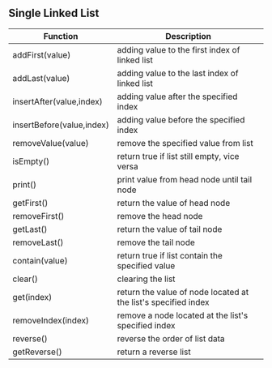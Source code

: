 ## Single Linked List ##  

Function | Description                                 
---------|------------
addFirst(value) | adding value to the first index of linked list
addLast(value) | adding value to the last index of linked list
insertAfter(value,index) | adding value after the specified index
insertBefore(value,index) | adding value before the specified index
removeValue(value) | remove the specified value from list
isEmpty() | return true if list still empty, vice versa
print() | print value from head node until tail node
getFirst() | return the value of head node
removeFirst() | remove the head node
getLast() | return the value of tail node
removeLast() | remove the tail node
contain(value) | return true if list contain the specified value
clear() | clearing the list
get(index) | return the value of node located at the list's specified index
removeIndex(index) | remove a node located at the list's specified index
reverse() | reverse the order of list data
getReverse() | return a reverse list
